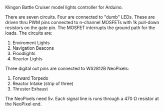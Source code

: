 Klingon Battle Cruiser model lights controller for Arduino. 

There are seven circuits. Four are connected to "dumb" LEDs. These are driven thru PWM pins connected to n-channel MOSFETs with 1k pull-down resistors on the gate pin. The MOSFET interrupts the ground path for the loads. The circuits are:

1. Enviroment Lights
2. Navigation Beacons
3. Floodlights
4. Reactor Lights

Three digital out pins are connected to WS2812B NeoPixels:

1. Forward Torpedo
2. Reactor Intake (strip of three)
3. Thruster Exhaust

The NeoPixels need 5v. Each signal line is runs through a 470 Ω resistor at the NeoPixel end.